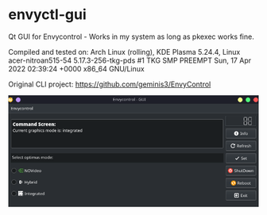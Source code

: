 # envyctl-gui 
Qt GUI for Envycontrol - Works in my system as long as pkexec works fine.

Compiled and tested on: Arch Linux (rolling), KDE Plasma 5.24.4, Linux acer-nitroan515-54 5.17.3-256-tkg-pds #1 TKG SMP PREEMPT Sun, 17 Apr 2022 02:39:24 +0000 x86_64 GNU/Linux

Original CLI project: https://github.com/geminis3/EnvyControl 

![Screenshot1](https://github.com/RNA3210d/envyctl-gui/blob/testing/Screenshot_20220425_212649.png)
